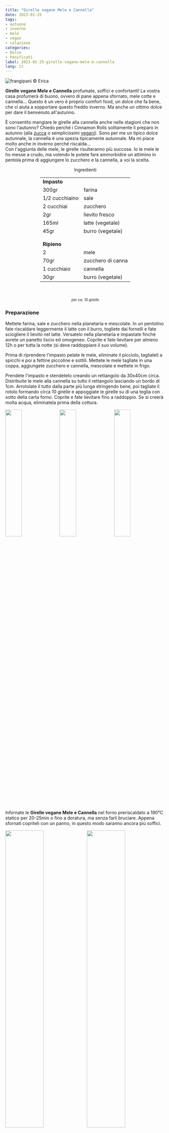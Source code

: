 ```yaml
---
title: "Girelle vegane Mele e Cannella"
date: 2023-01-25
tags:
- autunno
- inverno
- mele
- vegan
- colazione
categories:
- Dolce
- Panificati
label: 2023-01-25-girelle-vegane-mele-e-cannella
lang: it 
---
```

![](header.jpeg "frangipani © Erica")

**Girelle vegane Mele e Cannella** profumate, soffici e confortanti! La vostra casa profumerà di buono, ovvero di pane appena sfornato, mele cotte e cannella... Questo è un vero è proprio comfort food, un dolce che fa bene, che ci aiuta a sopportare questo freddo inverno. Ma anche un ottimo dolce per dare il benvenuto all'autunno.

È consentito mangiare le girelle alla cannella anche nelle stagioni che non sono l'autunno? Chiedo perché i Cinnamon Rolls solitamente li preparo in autunno (alla <a href="https://frangipani.raiano.ch/2017-10-30-pumpkin-cinnamon-rolls/" target="_blank">zucca</a> o semplicissimi <a href="https://frangipani.raiano.ch/2014-11-21-cinnamon-and-vanilla-rolls/" target="_blank">vegani</a>). Sono per me un tipico dolce autunnale, la cannella è una spezia tipicamente autunnale. Ma mi piace molto anche in inverno perché riscalda... 
<br />
Con l'aggiunta delle mele, le girelle risulteranno più succose. Io le mele le ho messe a crudo, ma volendo le potete fare ammorbidire un attimino in pentola prima di aggiungere lo zucchero e la cannella, a voi la scelta.

<div id="wrapper" style="text-align: center">
  <div id="yourdiv" style="display: inline-block;">
    <div class="ingredients" itemscope itemtype="http://schema.org/Recipe">
      <span itemprop="name" style="display:none;">Girelle vegane Mele e Cannella</span>
      <span itemprop="recipeCategory" style="display:none;">Dolce</span>
      <img itemprop="image" style="display:none;" class="ignore-gallery-item" src="header.jpeg"/>
      <span itemprop="author" style="display:none;">Erica Raiano</span>
      <span itemprop="description" style="display:none;">Girelle vegane Mele e Cannella profumate, soffici e confortanti!</span>
      <div class="ingredients-title">Ingredienti</div>
      <table>
        <tbody>
          <tr>
            <td colspan="2"><b>Impasto</b></td>
          </tr>
          <tr itemprop="recipeIngredient">
            <td>300gr</td>
            <td>farina</td>
          </tr>
          <tr itemprop="recipeIngredient">
            <td>1/2 cucchiaino</td>
            <td>sale</td>
          </tr>
          <tr itemprop="recipeIngredient">
            <td>2 cucchiai</td>
            <td>zucchero</td>
          </tr>
          <tr itemprop="recipeIngredient">
            <td>2gr</td>
            <td>lievito fresco</td>
          </tr>
          <tr itemprop="recipeIngredient">
            <td>165ml</td>
            <td>latte (vegetale)</td>
          </tr>
          <tr itemprop="recipeIngredient">
            <td>45gr</td>
            <td>burro (vegetale)</td>
          </tr>
          <tr style="height: 15px;"></tr>
          <tr>          
            <td colspan="2"><b>Ripieno</b></td>
          </tr>
          <tr itemprop="recipeIngredient">
            <td>2</td>
            <td>mele</td>
          </tr>
          <tr itemprop="recipeIngredient">      
            <td>70gr</td>
            <td>zucchero di canna</td>
          </tr>
          <tr itemprop="recipeIngredient">
            <td>1 cucchiaio</td>
            <td>cannella</td>
          </tr>
          <tr itemprop="recipeIngredient">
            <td>30gr</td>
            <td>burro (vegetale)</td>  
          </tr>
        </tbody>
      </table>
      <br></br>
      <i class="pull-right" style="font-size: 80%;">per ca. 10 girelle</i>
    </div>
  </div>
</div>


<h3>
  <font color="grey">
    <i class="fa-solid fa-gears"></i>
  </font> Preparazione
</h3>

Mettete farina, sale e zucchero nella planetaria e mescolate. In un pentolino fate riscaldare leggermente il latte con il burro, togliete dai fornelli e fate sciogliere il lievito nel latte. Versatelo nella planetaria e impastate finché avrete un panetto liscio ed omogeneo. Coprite e fate lievitare per almeno 12h o per tutta la notte (si deve raddoppiare il suo volume).

Prima di riprendere l'impasto pelate le mele, eliminate il picciolo, tagliateli a spicchi e poi a fettine piccoline e sottili. Mettete le mele tagliate in una coppa, aggiungete zucchero e cannella, mescolate e mettete in frigo.

Prendete l'impasto e stendetelo creando un rettangolo da 30x40cm circa. Distribuite le mele alla cannella su tutto il rettangolo lasciando un bordo di 1cm. Arrotolate il tutto dalla parte più lunga stringendo bene, poi tagliate il rotolo formando circa 10 girelle e appoggiate le girelle su di una teglia con sotto della carta forno. Coprite e fate lievitare fino a raddoppio. Se si creerà molta acqua, eliminatela prima della cottura.
<p>
  <div style="width: 100%; margin-bottom: 0">
    <img style="float: left; width: 32%; margin-right: 1%;" src="mele.jpeg" alt="" title="frangipani © Erica" />
    <img style="float: left; width: 32%; margin-right: 1%; margin-left: 1%;" src="girelle.jpeg" alt="" title="frangipani © Erica" />
    <img style="float: left; width: 32%; margin-left: 1%;" src="teglia.jpeg" alt="" title="frangipani © Erica" />
    <div style="clear: both"></div>
  </div>
</p>

Infornate le **Girelle vegane Mele e Cannella** nel forno preriscaldato a 190°C statico per 20-25min o fino a doratura, ma senza farli bruciare. Appena sfornati copriteli con un panno, in questo modo saranno ancora più soffici.

<p>
  <div style="width: 100%; margin-bottom: 0">
    <img style="float: left; width: 49%; margin-right: 1%" src="risultato1.jpeg" alt="" title="frangipani © Erica" />
    <img style="float: left; width: 49%; margin-left: 1%" src="risultato2.jpeg" alt="" title="frangipani © Erica" />
    <div style="clear: both"></div>
  </div>
</p>

<p>
  <div style="width: 100%; margin-bottom: 0">
    <img style="float: left; width: 49%; margin-right: 1%" src="risultato3.jpeg" alt="" title="frangipani © Erica" />
    <img style="float: left; width: 49%; margin-left: 1%" src="risultato4.jpeg" alt="" title="frangipani © Erica" />
    <div style="clear: both"></div>
  </div>
</p>

<p>
  <div style="width: 100%; margin-bottom: 0">
    <img style="float: left; width: 49%; margin-right: 1%" src="risultato5.jpeg" alt="" title="frangipani © Erica" />
    <img style="float: left; width: 49%; margin-left: 1%" src="risultato6.jpeg" alt="" title="frangipani © Erica" />
    <div style="clear: both"></div>
  </div>
</p>

<p>
  <div style="width: 100%; margin-bottom: 0">
    <img style="float: left; width: 49%; margin-right: 1%" src="risultato7.jpeg" alt="" title="frangipani © Erica" />
    <img style="float: left; width: 49%; margin-left: 1%" src="risultato8.jpeg" alt="" title="frangipani © Erica" />
    <div style="clear: both"></div>
  </div>
</p>

<p>
  <div style="width: 100%; margin-bottom: 0">
    <img style="float: left; width: 49%; margin-right: 1%" src="risultato9.jpeg" alt="" title="frangipani © Erica" />
    <img style="float: left; width: 49%; margin-left: 1%" src="risultato10.jpeg" alt="" title="frangipani © Erica" />
    <div style="clear: both"></div>
  </div>
</p>

<h4>Buon appetito
  <font color="red">
    <i class="fa-regular fa-face-smile"></i>
  </font>
</h4>